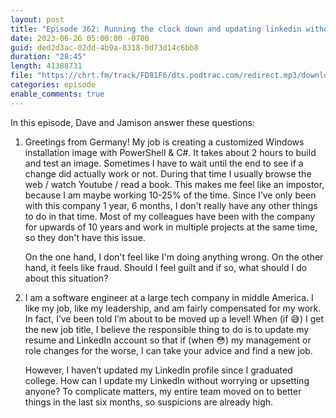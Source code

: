```yaml
---
layout: post
title: "Episode 362: Running the clock down and updating linkedin without freaking people out"
date: 2023-06-26 05:00:00 -0700
guid: ded2d3ac-02dd-4b9a-8318-0d73d14c6bb8
duration: "28:45"
length: 41388731
file: "https://chrt.fm/track/FD81F6/dts.podtrac.com/redirect.mp3/download.softskills.audio/sse-362.mp3"
categories: episode
enable_comments: true
---
```


In this episode, Dave and Jamison answer these questions:

1. Greetings from Germany! My job is creating a customized Windows installation image with PowerShell & C#.  It takes about 2 hours to build and test an image. Sometimes I have to wait until the end to see if a change did actually work or not. During that time I usually browse the web / watch Youtube / read a book. This makes me feel like an impostor, because I am maybe working 10-25% of the time. Since I’ve only been with this company 1 year, 6 months, I don't really have any other things to do in that time. Most of my colleagues have been with the company for upwards of 10 years and work in multiple projects at the same time, so they don't have this issue.
   
   On the one hand, I don't feel like I'm doing anything wrong. On the other hand, it feels like fraud. Should I feel guilt and if so, what should I do about this situation?

2. I am a software engineer at a large tech company in middle America. I like my job, like my leadership, and am fairly compensated for my work. In fact, I’ve been told I’m about to be moved up a level! When (if 😅) I get the new job title, I believe the responsible thing to do is to update my resume and LinkedIn account so that if (when 😳) my management or role changes for the worse, I can take your advice and find a new job.
   
   However, I haven’t updated my LinkedIn profile since I graduated college. How can I update my LinkedIn without worrying or upsetting anyone? To complicate matters, my entire team moved on to better things in the last six months, so suspicions are already high.
